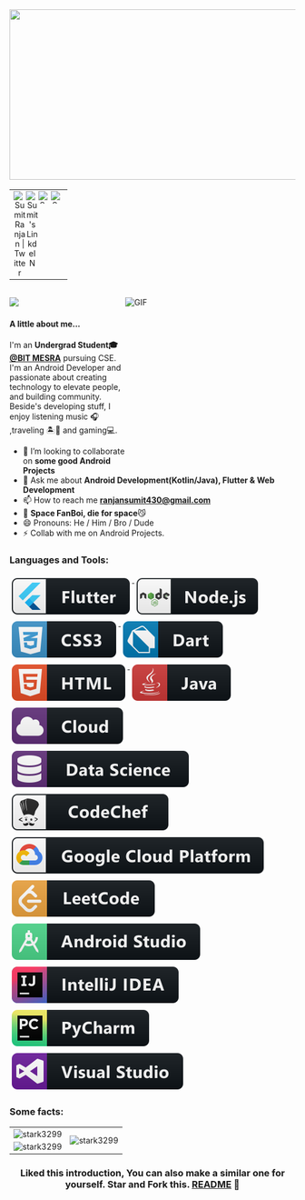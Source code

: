 <img width=1200 height=300 src="https://github.com/stark3299/stark3299/blob/main/svg/Howdy!%F0%9F%91%8B___I'm_Sumit_.png"/>
<table>
    <tr>
      <td  align="center">
        <a href="https://twitter.com/stark3299">
           <img align="left" alt="Sumit Ranjan | Twitter" width="22px" src="https://cdn.jsdelivr.net/npm/simple-icons@v3/icons/twitter.svg" />
        </a>
        <a href="https://www.linkedin.com/in/sumit-ranjan-814184160/">
           <img align="left" alt="Sumit's LinkdeIN" width="22px" src="https://cdn.jsdelivr.net/npm/simple-icons@v3/icons/linkedin.svg" />
        </a>
           <a href="https://www.instagram.com/99sumit.sr">
           <img align="left" alt="Sumit's Instagram" width="22px" height="22px" src="https://cdn.jsdelivr.net/npm/simple-icons@v3/icons/instagram.svg" />
        </a>
           <a href="https://medium.com/@ranjansumit430">
           <img align="left" alt="Sumit's Medium" width="22px" height="22px" src="https://simpleicons.org/icons/medium.svg" />
        </a>
      </td>
    <tr>
</table>
<br>
<img src="https://komarev.com/ghpvc/?username=stark3299&style=flat-square"/>
<img align="right" alt="GIF" src="https://media.giphy.com/media/3FjEPbKqEPhPpmC8uY/giphy.gif" height=300 width=300/>

   #### A little about me...  
   I'm an **Undergrad Student🎓 [@BIT MESRA](https://www.bitmesra.ac.in)** pursuing CSE. I'm an Android Developer and passionate about creating technology to elevate              people, and building community.
   Beside's developing stuff, I enjoy listening music 🎧 ,traveling 🏝️🗻 and gaming💻.
   - 👯 I’m looking to collaborate on **some good Android Projects**
   - 💬 Ask me about **Android Development(Kotlin/Java), Flutter & Web Development**
   - 📫 How to reach me **ranjansumit430@gmail.com**
   - 🔭 **Space FanBoi, die for space**😼
   - 😄 Pronouns: He / Him / Bro / Dude
   - ⚡ Collab with me on Android Projects. 

<h3 align="left">Languages and Tools:</h3>
<p align="left"> 
  
  <a href="#">
    <img src="svg/dev/frameworks/flutter.svg" alt="flutter" style="vertical-align:top; margin:6px 4px">
  </a>    

  <a href="#">
    <img src="svg/dev/frameworks/nodejs.svg" alt="nodejs" style="vertical-align:top; margin:6px 4px">
  </a>   

  <a href="#">
    <img src="svg/dev/languages/css3.svg" alt="css3" style="vertical-align:top; margin:6px 4px">
  </a>  

  <a href="#">
    <img src="svg/dev/languages/dart.svg" alt="dart" style="vertical-align:top; margin:6px 4px">
  </a> 

  <a href="#">
    <img src="svg/dev/languages/html.svg" alt="html" style="vertical-align:top; margin:6px 4px">
  </a>  

  <a href="#">
    <img src="svg/dev/languages/java.svg" alt="java" style="vertical-align:top; margin:6px 4px">
  </a>     

   <a href="#">
    <img src="svg/dev/misc/cloud.svg" alt="cloud" style="vertical-align:top; margin:6px 4px">
  </a>  

   <a href="#">
    <img src="svg/dev/misc/datascience.svg" alt="datascience" style="vertical-align:top; margin:6px 4px">
  </a>  
  
  <a href="#">
    <img src="svg/dev/services/codechef.svg" alt="codechef" style="vertical-align:top; margin:6px 4px">
  </a> 

  <a href="#">
    <img src="svg/dev/services/google_cloud_platform.svg" alt="google_cloud_platform" style="vertical-align:top; margin:6px 4px">
  </a> 

  <a href="#">
    <img src="svg/dev/services/leetcode.svg" alt="leetcode" style="vertical-align:top; margin:6px 4px">
  </a>

  <a href="#">
    <img src="svg/dev/tools/android_studio.svg" alt="android_studio" style="vertical-align:top; margin:6px 4px">
  </a> 

  <a href="#">
    <img src="svg/dev/tools/jetbrains_intellij.svg" alt="jetbrains_intellij" style="vertical-align:top; margin:6px 4px">
  </a> 

  <a href="#">
    <img src="svg/dev/tools/jetbrains_pycharm.svg" alt="jetbrains_pycharm" style="vertical-align:top; margin:6px 4px">
  </a> 
  
  <a href="#">
    <img src="svg/dev/tools/visualstudio.svg" alt="visualstudio" style="vertical-align:top; margin:6px 4px">
  </a> 

</p>

### Some facts:
<table>
    <tr>
        <td>
            <img src="https://github-readme-streak-stats.herokuapp.com/?user=stark3299&theme=calm" alt="stark3299" align="center"/>
        </td>
        <td rowspan=2>
            <img src="https://github-readme-stats.vercel.app/api/top-langs/?username=stark3299&theme=calm" align="center" alt="stark3299" align="center"/></td>
    </tr>
    <tr>
        <td><img src="https://github-readme-stats.vercel.app/api?username=stark3299&show_icons=true&locale=en&count_private=true&theme=calm&show_icons=true" alt="stark3299"/></td>
    </tr>
</table>

<div align="center">

###  Liked this introduction, You can also make a similar one for yourself. Star and Fork this. [README](https://github.com/stark3299/stark3299) :pencil:

</div>

